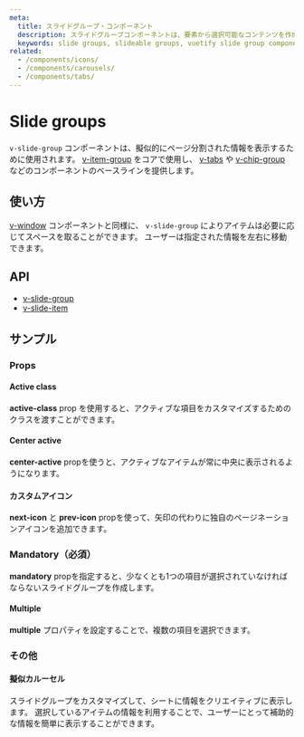 ```yaml
---
meta:
  title: スライドグループ・コンポーネント
  description: スライドグループコンポーネントは、要素から選択可能なコンテンツを作成できるという点でアイテムグループに似ていますが、1行で実行できます。
  keywords: slide groups, slideable groups, vuetify slide group component, vue slide group component
related:
  - /components/icons/
  - /components/carousels/
  - /components/tabs/
---
```


# Slide groups

`v-slide-group` コンポーネントは、擬似的にページ分割された情報を表示するために使用されます。 [v-item-group](/components/item-groups) をコアで使用し、 [v-tabs](/components/tabs) や [v-chip-group](/components/chip-groups) などのコンポーネントのベースラインを提供します。

<entry-ad />

## 使い方

[v-window](/components/windows) コンポーネントと同様に、 `v-slide-group` によりアイテムは必要に応じてスペースを取ることができます。 ユーザーは指定された情報を左右に移動できます。

<example file="v-slide-group/usage" />

## API

- [v-slide-group](/api/v-slide-group)
- [v-slide-item](/api/v-slide-item)

<inline-api page="components/slide-groups" />


<!-- ## Sub-components

### v-slide-item

v-slide-item description -->

## サンプル

### Props

#### Active class

**active-class** prop を使用すると、アクティブな項目をカスタマイズするためのクラスを渡すことができます。

<example file="v-slide-group/prop-active-class" />

#### Center active

**center-active** propを使うと、アクティブなアイテムが常に中央に表示されるようになります。

<example file="v-slide-group/prop-center-active" />

#### カスタムアイコン

**next-icon** と **prev-icon** propを使って、矢印の代わりに独自のページネーションアイコンを追加できます。

<example file="v-slide-group/prop-custom-icons" />

### Mandatory（必須）

**mandatory** propを指定すると、少なくとも1つの項目が選択されていなければならないスライドグループを作成します。

<example file="v-slide-group/prop-mandatory" />

#### Multiple

**multiple** プロパティを設定することで、複数の項目を選択できます。

<example file="v-slide-group/prop-multiple" />

### その他

#### 擬似カルーセル

スライドグループをカスタマイズして、シートに情報をクリエイティブに表示します。 選択しているアイテムの情報を利用することで、ユーザーにとって補助的な情報を簡単に表示することができます。

<example file="v-slide-group/misc-pseudo-carousel" />

<backmatter />
